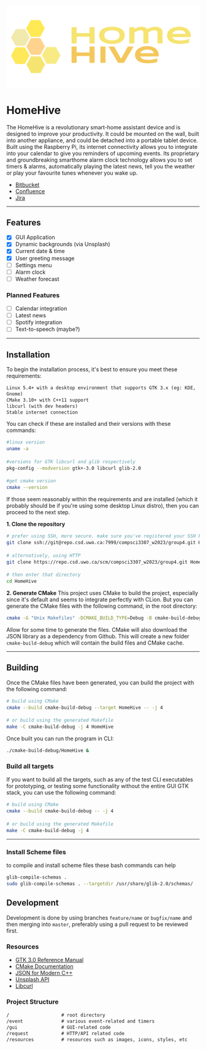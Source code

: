 ![HomeHive Logo](./resources/logo.png)

# HomeHive
The HomeHive is a revolutionary smart-home assistant device and is designed to improve
your productivity. It could be mounted on the wall, built into another appliance, and could
be detached into a portable tablet device. Built using the Raspberry Pi, its internet
connectivity allows you to integrate into your calendar to give you reminders of upcoming
events. Its proprietary and groundbreaking smarthome alarm clock technology allows you
to set timers & alarms, automatically playing the latest news, tell you the weather or play
your favourite tunes whenever you wake up.

- [Bitbucket](https://repo.csd.uwo.ca/projects/COMPSCI3307_W2023/repos/group4/browse)
- [Confluence](https://wiki.csd.uwo.ca/display/COMPSCI3307W2023GROUP4)
- [Jira](https://jira.csd.uwo.ca/projects/COMPSCI3307W2023GROUP4/summary)

----


## Features
- [x] GUI Application
- [x] Dynamic backgrounds (via Unsplash)
- [x] Current date & time
- [x] User greeting message
- [ ] Settings menu
- [ ] Alarm clock
- [ ] Weather forecast

### Planned Features
- [ ] Calendar integration
- [ ] Latest news
- [ ] Spotify integration
- [ ] Text-to-speech (maybe?)

----


## Installation
To begin the installation process, it's best to ensure you meet these requirements:
```
Linux 5.4+ with a desktop environment that supports GTK 3.x (eg: KDE, Gnome)
CMake 3.10+ with C++11 support
libcurl (with dev headers)
Stable internet connection
```

You can check if these are installed and their versions with these commands:
```bash
#linux version
uname -a

#versions for GTK libcurl and glib respectively
pkg-config --modversion gtk+-3.0 libcurl glib-2.0

#get cmake version
cmake --version
```

If those seem reasonably within the requirements and are installed (which it probably should be if you're
using some desktop Linux distro), then you can proceed to the next step.

**1. Clone the repository**
```bash
# prefer using SSH, more secure. make sure you've registered your SSH key with Bitbucket
git clone ssh://git@repo.csd.uwo.ca:7999/compsci3307_w2023/group4.git HomeHive

# alternatively, using HTTP
git clone https://repo.csd.uwo.ca/scm/compsci3307_w2023/group4.git HomeHive

# then enter that directory
cd HomeHive
```

**2. Generate CMake**
This project uses CMake to build the project, especially since it's default and seems to integrate perfectly
with CLion. But you can generate the CMake files with the following command, in the root directory:

```bash
cmake -G "Unix Makefiles" -DCMAKE_BUILD_TYPE=Debug -B cmake-build-debug
```

Allow for some time to generate the files. CMake will also download the JSON library as a dependency from Github.
This will create a new folder `cmake-build-debug` which will contain the build files and CMake cache.

----


## Building
Once the CMake files have been generated, you can build the project with the following command:

```bash
# build using CMake
cmake --build cmake-build-debug --target HomeHive -- -j 4

# or build using the generated Makefile
make -C cmake-build-debug -j 4 HomeHive
```

Once built you can run the program in CLI:
```bash
./cmake-build-debug/HomeHive &
```

### Build all targets
If you want to build all the targets, such as any of the test CLI executables for prototyping, or
testing some functionality without the entire GUI GTK stack, you can use the following command:

```bash
# build using CMake
cmake --build cmake-build-debug -- -j 4

# or build using the generated Makefile
make -C cmake-build-debug -j 4
```

----
### Install Scheme files
to compile and install scheme files these bash commands can help
```bash
glib-compile-schemas .
sudo glib-compile-schemas . --targetdir /usr/share/glib-2.0/schemas/
```

## Development
Development is done by using branches `feature/name` or `bugfix/name` and then merging into `master`,
preferably using a pull request to be reviewed first.

### Resources
- [GTK 3.0 Reference Manual](https://docs.gtk.org/gtk3/)
- [CMake Documentation](https://cmake.org/cmake/help/latest/)
- [JSON for Modern C++](https://json.nlohmann.me/)
- [Unsplash API](https://unsplash.com/documentation)
- [Libcurl](https://curl.se/libcurl/c/)

### Project Structure
```
/                   # root directory
/event              # various event-related and timers
/gui                # GUI-related code
/request            # HTTP/API related code
/resources          # resources such as images, icons, styles, etc
```
